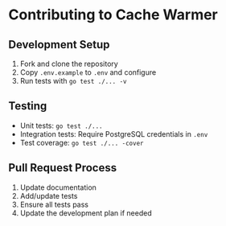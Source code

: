 # Contributing to Cache Warmer

## Development Setup

1. Fork and clone the repository
2. Copy `.env.example` to `.env` and configure
3. Run tests with `go test ./... -v`

## Testing

- Unit tests: `go test ./...`
- Integration tests: Require PostgreSQL credentials in `.env`
- Test coverage: `go test ./... -cover`

## Pull Request Process

1. Update documentation
2. Add/update tests
3. Ensure all tests pass
4. Update the development plan if needed
